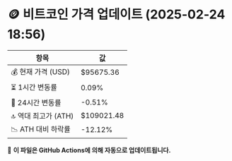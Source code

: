 # 🪙 비트코인 가격 업데이트 (2025-02-24 18:56)

| 항목                | 값 |
|--------------------|----------------|
| 💰 현재 가격 (USD) | $95675.36 |
| ⏳ 1시간 변동률    | 0.09% |
| 📆 24시간 변동률   | -0.51% |
| 🔝 역대 최고가 (ATH) | $109021.48 |
| 📉 ATH 대비 하락률 | -12.12% |

🔄 **이 파일은 GitHub Actions에 의해 자동으로 업데이트됩니다.**
